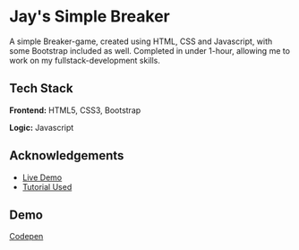 
# Jay's Simple Breaker

A simple Breaker-game, created using HTML, CSS and Javascript, with some Bootstrap included as well.
Completed in under 1-hour, allowing me to work on my fullstack-development skills.


## Tech Stack

**Frontend:** HTML5, CSS3, Bootstrap

**Logic:** Javascript


## Acknowledgements

 - [Live Demo](https://codepen.io/ewblep/project/editor/XGNnqb)
  - [Tutorial Used](https://developer.mozilla.org/en-US/docs/Games/Tutorials/2D_Breakout_game_pure_JavaScript)


## Demo

[Codepen](https://codepen.io/ewblep/project/editor/XGNnqb)
